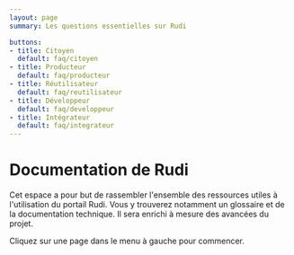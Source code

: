 ```yaml
---
layout: page
summary: Les questions essentielles sur Rudi

buttons:
- title: Citoyen
  default: faq/citoyen
- title: Producteur
  default: faq/producteur
- title: Réutilisateur
  default: faq/reutilisateur
- title: Développeur
  default: faq/developpeur
- title: Intégrateur
  default: faq/integrateur
---
```


# Documentation de Rudi

Cet espace a pour but de rassembler l'ensemble des ressources utiles à l'utilisation du portail Rudi. Vous y trouverez notamment un glossaire et de la documentation technique. Il sera enrichi à mesure des avancées du projet.

Cliquez sur une page dans le menu à gauche pour commencer.
